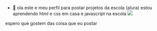 - 👋 ola este e meu perfil
para postar projetos
da escola (alura)
estou aprendendo html e css em casa e javascript
na escola
![](https://tenor.com/bLxqW.gif)



espero que gostem das coisa que eu postar
